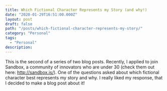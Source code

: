 ```yaml
---
title: Which Fictional Character Represents my Story (and why!)
date: "2020-01-29T16:51:00.000Z"
layout: post
draft: false
path: "/posts/which-fictional-character-represents-my-story/"
category: "Personal"
tags:
  - "Personal"
description: 
---
```


This is the second of a series of two blog posts.  Recently, I applied to join Sandbox, a community of innovators who are under 30 (check them out here: http://sandbox.is/).  One of the questions asked about which fictional character best represents my story and why.  I really liked my response, that I decided to make a blog post about it!

